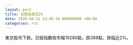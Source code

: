```yaml
---
layout: post
title: 日股低收近2%
date: 2020-04-21 14:46:34.000000000 +08:00
categories: rss
---
```


東京股市下跌。日經指數收市報19280點，跌388點，跌幅近2%。
